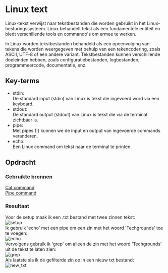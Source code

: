 # Linux text
Linux-tekst verwijst naar tekstbestanden die worden gebruikt in het Linux-besturingssysteem. Linux behandelt tekst als een fundamentele entiteit en biedt verschillende tools en commando's om ermee te werken.

In Linux worden tekstbestanden behandeld als een opeenvolging van tekens die worden weergegeven met behulp van een tekencodering, zoals ASCII, UTF-8 of een andere variant. Tekstbestanden kunnen verschillende doeleinden hebben, zoals configuratiebestanden, logbestanden, programmeercode, documentatie, enz.

## Key-terms
- stdin:  
De standard input (stdin) van Linux is tekst die ingevoerd word via een keyboard.
- stdout:  
De standard output (stdout) van Linux is tekst die via de terminal zichtbaar is.
- pipe:  
Met pipes (|) kunnen we de input en output van ingevoerde commands veranderen.
- echo:  
Een Linux command om tekst naar de terminal te printen.

## Opdracht
### Gebruikte bronnen
[Cat command](https://www.cyberciti.biz/faq/ubuntu-create-file-using-cat-command/)  
[Pipe command](https://linuxhint.com/linux-pipe-command-examples/)  

### Resultaat
Voor de setup maak ik een .txt bestand met twee zinnen tekst:  
![setup](..\00_includes\Linux_pics\3\setup.png)  
Ik gebruik 'echo' met een pipe om een zin met het woord 'Techgrounds' toe te voegen:  
![echo](..\00_includes\Linux_pics\3\echo_write.png)  
Vervolgens gebruik ik 'grep' om alleen de zin met het woord 'Techgrounds' uit de tekst te laten zien:  
![grep](..\00_includes\Linux_pics\3\grep.png)  
Als laatste sla ik de gefilterde zin op in een nieuw txt bestand:    
![new_txt](..\00_includes\Linux_pics\3\techgrounds_txt.png)